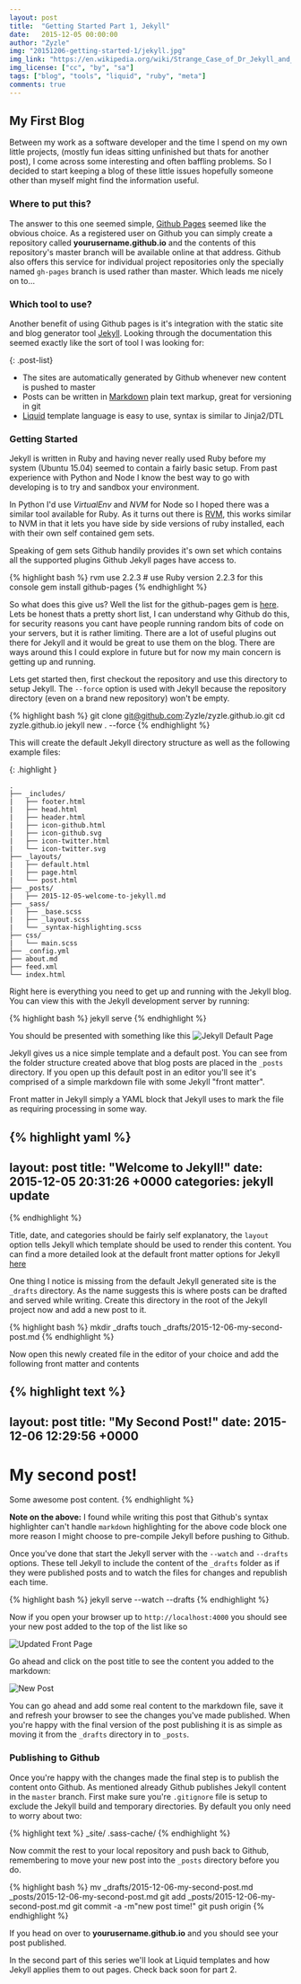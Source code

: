 ```yaml
---
layout: post
title:  "Getting Started Part 1, Jekyll"
date:   2015-12-05 00:00:00
author: "Zyzle"
img: "20151206-getting-started-1/jekyll.jpg"
img_link: "https://en.wikipedia.org/wiki/Strange_Case_of_Dr_Jekyll_and_Mr_Hyde#/media/File:Dr_Jekyll_and_Mr_Hyde_poster_edit2.jpg"
img_license: ["cc", "by", "sa"]
tags: ["blog", "tools", "liquid", "ruby", "meta"]
comments: true
---
```


## My First Blog

Between my work as a software developer and the time I spend on my own little projects, (mostly fun ideas sitting unfinished but thats for another post), I come across some interesting and often baffling problems. So I decided to start keeping a blog of these little issues hopefully someone other than myself might find the information useful.

### Where to put this?

The answer to this one seemed simple, [Github Pages](https://pages.github.com/) seemed like the obvious choice. As a registered user on Github you can simply create a repository called **yourusername.github.io** and the contents of this repository's master branch will be available online at that address.  Github also offers this service for individual project repositories only the specially named `gh-pages` branch is used rather than master. Which leads me nicely on to...

### Which tool to use?

Another benefit of using Github pages is it's integration with the static site and blog generator tool [Jekyll](https://jekyllrb.com/).  Looking through the documentation this seemed exactly like the sort of tool I was looking for:

{: .post-list}
* The sites are automatically generated by Github whenever new content is pushed to master
* Posts can be written in [Markdown](https://daringfireball.net/projects/markdown/) plain text markup, great for versioning in git
* [Liquid](http://liquidmarkup.org/) template language is easy to use, syntax is similar to Jinja2/DTL

### Getting Started

Jekyll is written in Ruby and having never really used Ruby before my system (Ubuntu 15.04) seemed to contain a fairly basic setup. From past experience with Python and Node I know the best way to go with developing is to try and sandbox your environment.  

In Python I'd use *VirtualEnv* and *NVM* for Node so I hoped there was a similar tool available for Ruby. As it turns out there is [RVM](https://rvm.io/), this works similar to NVM in that it lets you have side by side versions of ruby installed, each with their own self contained gem sets.

Speaking of gem sets Github handily provides it's own set which contains all the supported plugins Github Jekyll pages have access to.

{% highlight bash %}
rvm use 2.2.3 # use Ruby version 2.2.3 for this console
gem install github-pages
{% endhighlight %}

So what does this give us? Well the list for the github-pages gem is [here](https://pages.github.com/versions/).  Lets be honest thats a pretty short list, I can understand why Github do this, for security reasons you cant have people running random bits of code on your servers, but it is rather limiting. There are a lot of useful plugins out there for Jekyll and it would be great to use them on the blog.  There are ways around this I could explore in future but for now my main concern is getting up and running.

Lets get started then, first checkout the repository and use this directory to setup Jekyll. The `--force` option is used with Jekyll because the repository directory (even on a brand new repository) won't be empty.

{% highlight bash %}
git clone git@github.com:Zyzle/zyzle.github.io.git
cd zyzle.github.io
jekyll new . --force
{% endhighlight %}

This will create the default Jekyll directory structure as well as the following example files:

{: .highlight }
```
.
├── _includes/
|   ├── footer.html
|   ├── head.html
|   ├── header.html
|   ├── icon-github.html
|   ├── icon-github.svg
|   ├── icon-twitter.html
|   └── icon-twitter.svg
├── _layouts/
|   ├── default.html
|   ├── page.html
|   └── post.html
├── _posts/
|   ├── 2015-12-05-welcome-to-jekyll.md
├── _sass/
|   ├── _base.scss
|   ├── _layout.scss
|   └── _syntax-highlighting.scss
├── css/
|   └── main.scss
├── _config.yml
├── about.md
├── feed.xml
└── index.html
```
Right here is everything you need to get up and running with the Jekyll blog.  You can view this with the Jekyll development server by running:

{% highlight bash %}
jekyll serve
{% endhighlight %}

You should be presented with something like this
![Jekyll Default Page](/images/20151206-getting-started-1/jekyll-new-site.jpg)

Jekyll gives us a nice simple template and a default post. You can see from the folder structure created above that blog posts are placed in the `_posts` directory. If you open up this default post in an editor you'll see it's comprised of a simple markdown file with some Jekyll "front matter".

Front matter in Jekyll simply a YAML block that Jekyll uses to mark the file as requiring processing in some way.  

{% highlight yaml %}
---
layout: post
title:  "Welcome to Jekyll!"
date:   2015-12-05 20:31:26 +0000
categories: jekyll update
---
{% endhighlight %}

Title, date, and categories should be fairly self explanatory, the `layout` option tells Jekyll which template should be used to render this content. You can find a more detailed look at the default front matter options for Jekyll [here](http://jekyllrb.com/docs/frontmatter/)

One thing I notice is missing from the default Jekyll generated site is the `_drafts` directory. As the name suggests this is where posts can be drafted and served while writing.  Create this directory in the root of the Jekyll project now and add a new post to it.

{% highlight bash %}
mkdir _drafts
touch _drafts/2015-12-06-my-second-post.md
{% endhighlight %}

Now open this newly created file in the editor of your choice and add the following front matter and contents

{% highlight text %}
---
layout: post
title:  "My Second Post!"
date:   2015-12-06 12:29:56 +0000
---

# My second post!

Some awesome post content.
{% endhighlight %}

**Note on the above:** I found while writing this post that Github's syntax highlighter can't handle `markdown` highlighting for the above code block one more reason I might choose to pre-compile Jekyll before pushing to Github.

Once you've done that start the Jekyll server with the `--watch` and `--drafts` options. These tell Jekyll to include the content of the `_drafts` folder as if they were published posts and to watch the files for changes and republish each time.

{% highlight bash %}
jekyll serve --watch --drafts
{% endhighlight %}

Now if you open your browser up to `http://localhost:4000` you should see your new post added to the top of the list like so

![Updated Front Page](/images/20151206-getting-started-1/updated_main.png)

Go ahead and click on the post title to see the content you added to the markdown:

![New Post](/images/20151206-getting-started-1/second_post.jpg)

You can go ahead and add some real content to the markdown file, save it and refresh your browser to see the changes you've made published. When you're happy with the final version of the post publishing it is as simple as moving it from the `_drafts` directory in to `_posts`.

### Publishing to Github

Once you're happy with the changes made the final step is to publish the content onto Github. As mentioned already Github publishes Jekyll content in the `master` branch. First make sure you're `.gitignore` file is setup to exclude the Jekyll build and temporary directories. By default you only need to worry about two:

{% highlight text %}
_site/
.sass-cache/
{% endhighlight %}

Now commit the rest to your local repository and push back to Github, remembering to move your new post into the `_posts` directory before you do.

{% highlight bash %}
mv _drafts/2015-12-06-my-second-post.md \
  _posts/2015-12-06-my-second-post.md
git add _posts/2015-12-06-my-second-post.md
git commit -a -m"new post time!"
git push origin
{% endhighlight %}

If you head on over to **yourusername.github.io** and you should see your post published.

In the second part of this series we'll look at Liquid templates and how Jekyll applies them to out pages. Check back soon for part 2.
